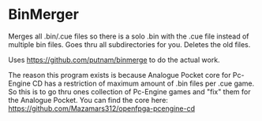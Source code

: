 # BinMerger
Merges all .bin/.cue files so there is a solo .bin with the .cue file instead of multiple bin files.
Goes thru all subdirectories for you. Deletes the old files.

Uses https://github.com/putnam/binmerge to do the actual work.

The reason this program exists is because Analogue Pocket core for Pc-Engine CD has a restriction of maximum amount of .bin files per .cue game. So this is to go thru ones collection of Pc-Engine games and "fix" them for the Analogue Pocket. You can find the core here: https://github.com/Mazamars312/openfpga-pcengine-cd

